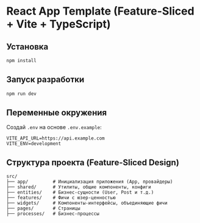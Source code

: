 # React App Template (Feature-Sliced + Vite + TypeScript)

## Установка

```bash
npm install
```

## Запуск разработки

```bash
npm run dev
```

## Переменные окружения

Создай `.env` на основе `.env.example`:

```
VITE_API_URL=https://api.example.com
VITE_ENV=development
```

## Структура проекта (Feature-Sliced Design)

```
src/
├── app/         # Инициализация приложения (App, провайдеры)
├── shared/      # Утилиты, общие компоненты, конфиги
├── entities/    # Бизнес-сущности (User, Post и т.д.)
├── features/    # Фичи с юзер-ценностью
├── widgets/     # Компоненты-интерфейсы, объединяющие фичи
├── pages/       # Страницы
├── processes/   # Бизнес-процессы
```